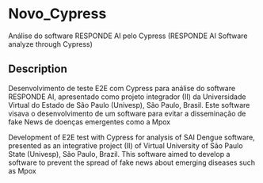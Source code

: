 # Novo_Cypress
Análise do software RESPONDE AI pelo Cypress (RESPONDE AI Software analyze through Cypress)

## Description
Desenvolvimento de teste E2E com Cypress para análise do software RESPONDE AI, apresentado como projeto integrador (II) da Universidade Virtual do Estado de São Paulo (Univesp), São Paulo, Brasil. Este software visava o desenvolvimento de um software para evitar a disseminação de fake News de doenças emergentes como a Mpox
<p>Development of E2E test with Cypress for analysis of SAI Dengue software, presented as an integrative project (II) of Virtual University of São Paulo State (Univesp), São Paulo, Brazil. This software aimed to develop a software to prevent the spread of fake news about emerging diseases such as Mpox
</p>


